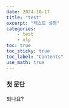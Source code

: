 ```yaml
---
date: 2024-10-17
title: "test"
excerpt: "테스트 설명"
categories:
    - test
    - nlp
toc: true
toc_sticky: true
toc_label: "Contents"
use_math: true
---
```


### 첫 문단
되나요?